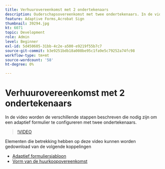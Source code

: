 ```yaml
---
title: Verhuurovereenkomst met 2 ondertekenaars
description: Ouderschapsovereenkomst met twee ondertekenaars. In de video worden de verschillende stappen beschreven die nodig zijn om een adaptief formulier te configureren met twee ondertekenaars.
feature: Adaptive Forms,Acrobat Sign
thumbnail: 39294.jpg
kt: 6071
topic: Development
role: Admin
level: Beginner
exl-id: 5d450605-31bb-4c2e-a500-e9219f55b7c7
source-git-commit: b3e9251bdb18a008be95c1fa9e5c79252a74fc98
workflow-type: tm+mt
source-wordcount: '58'
ht-degree: 0%

---
```


# Verhuurovereenkomst met 2 ondertekenaars

In de video worden de verschillende stappen beschreven die nodig zijn om een adaptief formulier te configureren met twee ondertekenaars.

>[!VIDEO](https://video.tv.adobe.com/v/39294?quality=12&learn=on)

Elementen die betrekking hebben op deze video kunnen worden gedownload van de volgende koppelingen

* [Adaptief formuliersjabloon](assets/tenancy-agreement-template.zip)
* [Vorm van de huurkoopovereenkomst](assets/rental-agreement-form.zip)
